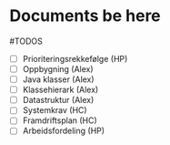 # Documents be here

#TODOS

 * [ ] Prioriteringsrekkefølge (HP)
 * [ ] Oppbygning (Alex)
 * [ ] Java klasser (Alex)
 * [ ] Klassehierark (Alex)
 * [ ] Datastruktur (Alex)
 * [ ] Systemkrav (HC)
 * [ ] Framdriftsplan (HC)
 * [ ] Arbeidsfordeling (HP)
